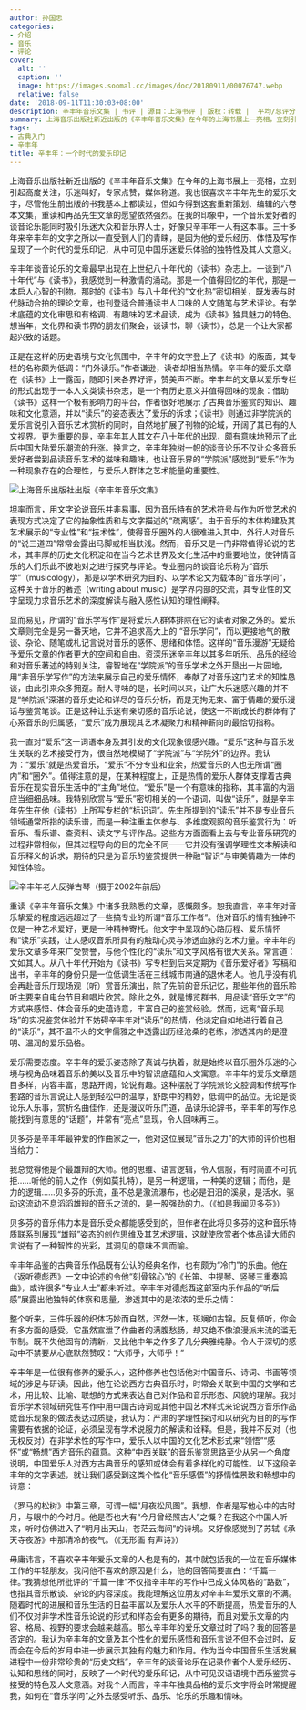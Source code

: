```yaml
---
author: 孙国忠
categories:
- 介绍
- 音乐
- 评论
cover:
  alt: ''
  caption: ''
  image: https://images.soomal.cc/images/doc/20180911/00076747.webp
  relative: false
date: '2018-09-11T11:30:03+08:00'
description: 辛丰年音乐文集 | 书评 | 源自：上海书评 | 版权：转载 |  平均/总评分：10.00/10
summary: 上海音乐出版社新近出版的《辛丰年音乐文集》在今年的上海书展上一亮相，立刻引起高度关注，乐迷叫好，专家点赞，媒体称道。我也很喜欢辛丰年先生的爱乐文字，尽管他生前出版的书我基本上都读过，但如今得到这套重新策划、编辑的六卷本文集，重读和再品先生文章的愿望依然强烈……
tags:
- 古典入门
- 辛丰年
title: 辛丰年：一个时代的爱乐印记
---
```


上海音乐出版社新近出版的《辛丰年音乐文集》在今年的上海书展上一亮相，立刻引起高度关注，乐迷叫好，专家点赞，媒体称道。我也很喜欢辛丰年先生的爱乐文字，尽管他生前出版的书我基本上都读过，但如今得到这套重新策划、编辑的六卷本文集，重读和再品先生文章的愿望依然强烈。在我的印象中，一个音乐爱好者的谈音论乐能同时吸引乐迷大众和音乐界人士，好像只辛丰年一人有这本事。三十多年来辛丰年的文字之所以一直受到人们的青睐，是因为他的爱乐经历、体悟及写作呈现了一个时代的爱乐印记，从中可见中国乐迷爱乐体验的独特性及其人文意义。

辛丰年谈音论乐的文章最早出现在上世纪八十年代的《读书》杂志上。一谈到“八十年代”与《读书》，我感觉到一种激情的涌动。那是一个值得回忆的年代，那是一本启人心智的刊物。那时的《读书》与八十年代的“文化热”密切相关，既发表与时代脉动合拍的理论文章，也刊登适合普通读书人口味的人文随笔与艺术评论。有学术底蕴的文化审思和有格调、有趣味的艺术品读，成为《读书》独具魅力的特色。想当年，文化界和读书界的朋友们聚会，谈读书，聊《读书》，总是一个让大家都起兴致的话题。

正是在这样的历史语境与文化氛围中，辛丰年的文字登上了《读书》的版面，其专栏的名称颇为低调：“门外读乐。”作者谦逊，读者却相当热情。辛丰年的爱乐文章在《读书》上一露面，随即引来各界好评，赞美声不断。辛丰年的文章以爱乐专栏的形式出现于一本人文类读书杂志，是一个有历史意义并值得回味的现象：借助《读书》这样一个极有影响力的平台，作者很好地展示了古典音乐鉴赏的知识、趣味和文化意涵，并以“读乐”的姿态表达了爱乐的诉求；《读书》则通过非学院派的爱乐言说引入音乐艺术赏析的同时，自然地扩展了刊物的论域，开阔了其已有的人文视界。更为重要的是，辛丰年其人其文在八十年代的出现，颇有意味地预示了此后中国大陆爱乐潮流的升涨。换言之，辛丰年独树一帜的谈音论乐不仅让众多音乐爱好者尝到品读音乐艺术的滋味和趣味，也让音乐界的“学院派”感觉到“爱乐”作为一种现象存在的合理性，与爱乐人群体之艺术能量的重要性。

![上海音乐出版社出版《辛丰年音乐文集》](https://images.soomal.cc/images/doc/20180911/00076747.webp)





坦率而言，用文字论说音乐并非易事，因为音乐特有的艺术符号与作为听觉艺术的表现方式决定了它的抽象性质和与文字描述的“疏离感”。由于音乐的本体构建及其艺术展示的“专业性”和“技术性”，使得音乐圈外的人很难进入其中，外行人对音乐的“说三道四”常常会露出马脚或相当肤浅。然而，音乐又是一门非常值得论说的艺术，其丰厚的历史文化积淀和在当今艺术世界及文化生活中的重要地位，使钟情音乐的人们乐此不彼地对之进行探究与评论。专业圈内的谈音论乐称为“音乐学”（musicology），那是以学术研究为目的、以学术论文为载体的“音乐学问”，这种关于音乐的著述（writing about music）是学界内部的交流，其专业性的文字呈现力求音乐艺术的深度解读与融入感性认知的理性阐释。

显而易见，所谓的“音乐学写作”是将爱乐人群体排除在它的读者对象之外的。爱乐文章则完全是另一番天地，它并不追求高大上的 “音乐学问”，而以更接地气的散谈、杂论、随笔或札记言说对音乐的感怀、思绪和体悟。这样的“音乐漫游”无疑给予爱乐文章的作者更大的空间和自由。资深乐迷辛丰年以其多年听乐、品乐的经验和对音乐著述的特别关注，睿智地在“学院派”的音乐学术之外开垦出一片园地，用“非音乐学写作”的方法来展示自己的爱乐情怀，奉献了对音乐这门艺术的知性恳谈，由此引来众多拥趸。耐人寻味的是，长时间以来，让广大乐迷感兴趣的并不是“学院派”深湛的音乐史论和详尽的音乐分析，而是无拘无束、富于情趣的爱乐漫话与鉴赏笔谈。正是这种让乐迷有亲切感的音乐论说，使这一不断成长的群体有了心系音乐的归属感，“爱乐”成为展现其艺术凝聚力和精神蕲向的最恰切指称。

我一直对“爱乐”这一词语本身及其引发的文化现象很感兴趣。“爱乐”这种与音乐发生关联的艺术接受行为，很自然地模糊了“学院派”与“学院外”的边界。我认为：“爱乐”就是热爱音乐，“爱乐”不分专业和业余，热爱音乐的人也无所谓“圈内”和“圈外”。值得注意的是，在某种程度上，正是热情的爱乐人群体支撑着古典音乐在现实音乐生活中的“主角”地位。“爱乐”是一个有意味的指称，其丰富的内涵应当细细品味。我特别欣赏与“爱乐”密切相关的一个语词，叫做“读乐”，就是辛丰年先生在他《读书》上所写专栏的“标识词”。先生所提到的“读乐”并不是专业音乐领域通常所指的读乐谱，而是一种注重主体参与、多维度观照的音乐鉴赏行为：听音乐、看乐谱、查资料、读文字与评作品。这些方方面面看上去与专业音乐研究的过程非常相似，但其过程导向的目的完全不同――它并没有强调学理性文本解读和音乐释义的诉求，期待的只是为音乐的鉴赏提供一种融“智识”与审美情趣为一体的知性体验。

![辛丰年老人反弹古琴（摄于2002年前后）](https://images.soomal.cc/images/doc/20130426/00030208_01.webp)





重读《辛丰年音乐文集》中诸多我熟悉的文章，感慨颇多。恕我直言，辛丰年对音乐挚爱的程度远远超过了一些搞专业的所谓“音乐工作者”。他对音乐的情有独钟不仅是一种艺术爱好，更是一种精神寄托。他文字中显现的心路历程、爱乐情怀和“读乐”实践，让人感叹音乐所具有的触动心灵与渗透血脉的艺术力量。辛丰年的爱乐文章多年来广受赞誉，与他个性化的“读乐”和文字风格有很大关系。常言道：文如其人。从八十年代开始为《读书》写专栏到后来定期为《音乐爱好者》写稿和出书，辛丰年的身份只是一位低调生活在三线城市南通的退休老人。他几乎没有机会再赴音乐厅现场观（听）赏音乐演出，除了先前的音乐记忆，那些年他的音乐聆听主要来自电台节目和唱片欣赏。除此之外，就是博览群书，用品读“音乐文字”的方式来感悟、体会音乐的史蕴诗意，丰富自己的鉴赏经验。然而，远离“音乐现场”的实况鉴赏体验并不妨碍辛丰年对“读乐”的热情，他淡定自如地进行着自己的“读乐”，其不温不火的文字儒雅之中透露出历经沧桑的老练，渗透其内的是澄明、温润的爱乐品格。

爱乐需要态度。辛丰年的爱乐姿态除了真诚与执着，就是始终以音乐圈外乐迷的心境与视角品味着音乐的美以及音乐中的智识底蕴和人文寓意。辛丰年的爱乐文章题目多样，内容丰富，思路开阔，论说有趣。这种摆脱了学院派论文腔调和传统写作套路的音乐言说让人感到轻松中的温厚，舒朗中的精妙，低调中的品位。无论是谈论乐人乐事，赏析名曲佳作，还是漫议听乐门道，品读乐论辞书，辛丰年的写作总能找到有意思的“话题”，并常有“亮点”显现，令人回味再三。

贝多芬是辛丰年最钟爱的作曲家之一，他对这位展现“音乐之力”的大师的评价也相当给力：


我总觉得他是个最雄辩的大师。他的思维、语言逻辑，令人信服，有时简直不可抗拒……听他的前人之作（例如莫扎特），是另一种逻辑，一种美的逻辑；而他，是力的逻辑……贝多芬的乐流，虽不总是激流瀑布，也必是汨汨的溪泉，是活水。驱动这流动不息滔滔雄辩的音乐之流的，是一股强劲的力。（《如是我闻贝多芬》）


贝多芬的音乐伟力本是音乐受众都能感受到的，但作者在此将贝多芬的这种音乐特质联系到展现“雄辩”姿态的创作思维及其艺术逻辑，这就使欣赏者个体品读大师的言说有了一种智性的光彩，其洞见的意味不言而喻。

辛丰年品鉴的古典音乐作品既有公认的经典名作，也有颇为“冷门”的乐曲。他在《返听德彪西》一文中论述的令他“刻骨铭心”的《长笛、中提琴、竖琴三重奏鸣曲》，或许很多“专业人士”都未听过。辛丰年对德彪西这部室内乐作品的“听后感”展露出他独特的体察和思量，渗透其中的是浓浓的爱乐之情：


整个听来，三件乐器的织体巧妙而自然，浑然一体，斑斓如古锦。反复倾听，你会有多方面的感受。它虽然宣泄了作曲者的满腹愁肠，却又绝不像浪漫派末流的滥无节制。既不失他固有的清新，又比他中年之作多了几分典雅纯静。令人于深切的感动中不禁要从心底默然赞叹：“大师乎，大师乎！”


辛丰年是一位很有修养的爱乐人，这种修养也包括他对中国音乐、诗词、书画等领域的涉足与研读。因此，他在论说西方古典音乐时，时常会关联到中国的文学和艺术，用比较、比喻、联想的方式来表达自己对作品和音乐形态、风貌的理解。我对音乐学术领域研究性写作中用中国古诗词或其他中国艺术样式来论说西方音乐作品或音乐现象的做法表达过质疑，我认为：严肃的学理性探讨和以研究为目的的写作需要有依据的论证，必须呈现有学术说服力的解读和诠释。但是，我并不反对（也无权反对）在非学术性的写作中，爱乐人以中国的文化艺术形式来“领悟”“感怀”或“畅想”西方音乐的蕴意。这种“中西关联”的音乐鉴赏思路至少从另一个角度说明，中国爱乐人对西方古典音乐的感知或体会有着多样化的可能性。以下这段辛丰年的文字表述，就让我们感受到这类个性化“音乐感悟”的抒情性景致和畅想中的诗意：


《罗马的松树》中第三章，可谓一幅“月夜松风图”。我想，作者是写他心中的古时月，与眼中的今时月。他是否也大有“今月曾经照古人”之慨？在我这个中国人听来，听时仿佛进入了“明月出天山，苍茫云海间”的诗境。又好像感觉到了苏轼《承天寺夜游》中那清冷的夜气。（《无形画  有声诗》）


毋庸讳言，不喜欢辛丰年爱乐文章的人也是有的，其中就包括我的一位在音乐媒体工作的年轻朋友。我问他不喜欢的原因是什么，他的回答简要直白：“千篇一律。”我猜想他所批评的“千篇一律”不仅指辛丰年的写作中已成文体风格的“路数”，也指其音乐散谈、杂论的内容深度。我能理解这位朋友对辛丰年爱乐文章的不满。随着时代的进展和音乐生活的日益丰富以及爱乐人水平的不断提高，热爱音乐的人们不仅对非学术性音乐论说的形式和样态会有更多的期待，而且对爱乐文章的内容、格局、视野的要求会越来越高。那么辛丰年的爱乐文章过时了吗？我的回答是否定的。我认为辛丰年的文章及其个性化的爱乐感悟和音乐言说不但不会过时，反而会在今后的岁月中进一步展示其独有的魅力和作用。作为当今中国音乐生活发展进程中一份非常珍贵的“历史文档”，辛丰年的谈音论乐在记录作者个人爱乐经历、认知和思绪的同时，反映了一个时代的爱乐印记，从中可见汉语语境中西乐鉴赏与接受的特色及人文意涵。对我个人而言，辛丰年独具品格的爱乐文字将会时常提醒我，如何在“音乐学问”之外去感受听乐、品乐、论乐的乐趣和情味。